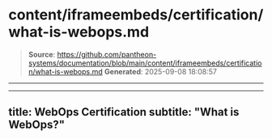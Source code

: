 # content/iframeembeds/certification/what-is-webops.md

> **Source**: https://github.com/pantheon-systems/documentation/blob/main/content/iframeembeds/certification/what-is-webops.md
> **Generated**: 2025-09-08 18:08:57

---

---
title: WebOps Certification
subtitle: "What is WebOps?"
---

<Partial file="certification-guide/what-is-webops.md" />

